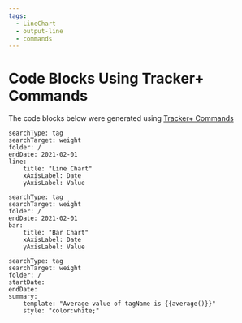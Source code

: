 ```yaml
---
tags:
  - LineChart
  - output-line
  - commands
---
```

# Code Blocks Using Tracker+ Commands
The code blocks below were generated using [Tracker+ Commands](Commands.md)

```tracker
searchType: tag
searchTarget: weight
folder: /
endDate: 2021-02-01
line:
    title: "Line Chart"
    xAxisLabel: Date
    yAxisLabel: Value
```

```tracker
searchType: tag
searchTarget: weight
folder: /
endDate: 2021-02-01
bar:
    title: "Bar Chart"
    xAxisLabel: Date
    yAxisLabel: Value
```

```tracker
searchType: tag
searchTarget: weight
folder: /
startDate:
endDate:
summary:
    template: "Average value of tagName is {{average()}}"
    style: "color:white;"
```

